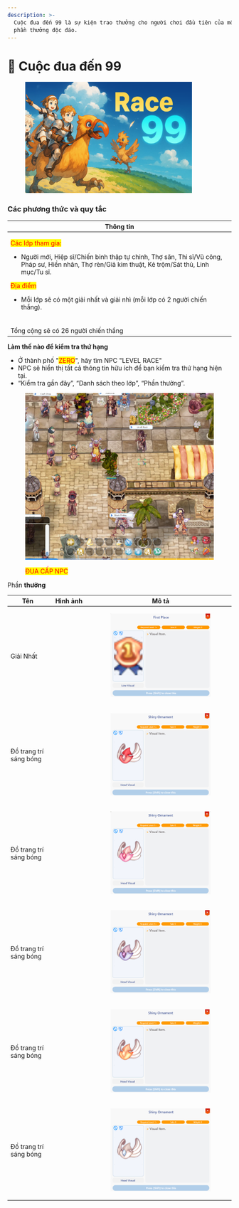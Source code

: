 ```yaml
---
description: >-
  Cuộc đua đến 99 là sự kiện trao thưởng cho người chơi đầu tiên của mỗi lớp một
  phần thưởng độc đáo.
---
```


# 🏇 Cuộc đua đến 99

<figure><img src="../.gitbook/assets/image (11) (1) (1).png" alt="" width="375"><figcaption></figcaption></figure>

### Các phương thức và quy tắc <a href="#modalities-and-rules" id="modalities-and-rules"></a>

| Thông tin                                                                                                                                                                                                                                                                                                                                                                                                                           |
| ----------------------------------------------------------------------------------------------------------------------------------------------------------------------------------------------------------------------------------------------------------------------------------------------------------------------------------------------------------------------------------------------------------------------------------- |
| <p></p><p><mark style="color:red;">Các lớp tham gia:</mark></p><p></p><ul><li>Người mới, Hiệp sĩ/Chiến binh thập tự chinh, Thợ săn, Thi sĩ/Vũ công, Pháp sư, Hiền nhân, Thợ rèn/Giả kim thuật, Kẻ trộm/Sát thủ, Linh mục/Tu sĩ.</li></ul><p></p><p><mark style="color:red;">Địa điểm</mark></p><ul><li>Mỗi lớp sẽ có một giải nhất và giải nhì (mỗi lớp có 2 người chiến thắng).
<br>Tổng cộng sẽ có 26 người chiến thắng</li></ul> |

**Làm thế nào để kiểm tra thứ hạng**

* Ở thành phố "<mark style="color:red;">ZERO</mark>", hãy tìm NPC "LEVEL RACE"
*
  NPC sẽ hiển thị tất cả thông tin hữu ích để bạn kiểm tra thứ hạng hiện tại.
*
  “Kiểm tra gần đây”, “Danh sách theo lớp”, “Phần thưởng”.

<figure><img src="../.gitbook/assets/image (16) (1).png" alt=""><figcaption><p><mark style="color:red;">ĐUA CẤP NPC</mark></p></figcaption></figure>

Phần **thưởng**

| Tên                    | Hình ảnh                                                                                                                                                                                                                            | Mô tả                                                                                                                |
| ---------------------- | ----------------------------------------------------------------------------------------------------------------------------------------------------------------------------------------------------------------------------------- | -------------------------------------------------------------------------------------------------------------------- |
| Giải Nhất              | <div><figure><img src="../.gitbook/assets/https___files.gitbook.com_v0_b_gitbook-x-prod.appspot.com_o_spaces%2F5dw75qmKGvVS4vVNTE1B%2Fuploads%2FPcc6WyDMa6lqbbAaDfx5%2Fa7 (1).webp" alt=""><figcaption></figcaption></figure></div> | <div><figure><img src="../.gitbook/assets/image (9) (1) (1).png" alt=""><figcaption></figcaption></figure></div>     |
| Đồ trang trí sáng bóng | <div><figure><img src="../.gitbook/assets/https___files.gitbook.com_v0_b_gitbook-x-prod.appspot.com_o_spaces%2F5dw75qmKGvVS4vVNTE1B%2Fuploads%2Fky5e961isuvYO4Rgb1i3%2Fa5 (4).webp" alt=""><figcaption></figcaption></figure></div> | <div><figure><img src="../.gitbook/assets/image (4) (1) (1).png" alt=""><figcaption></figcaption></figure></div>     |
| Đồ trang trí sáng bóng | <div><figure><img src="../.gitbook/assets/https___files.gitbook.com_v0_b_gitbook-x-prod.appspot.com_o_spaces%2F5dw75qmKGvVS4vVNTE1B%2Fuploads%2FejWe3JMCxdbWp6BTVuTk%2Fa2.webp" alt=""><figcaption></figcaption></figure></div>     | <div><figure><img src="../.gitbook/assets/image (10) (1) (1).png" alt=""><figcaption></figcaption></figure></div>    |
| Đồ trang trí sáng bóng | <div><figure><img src="../.gitbook/assets/https___files.gitbook.com_v0_b_gitbook-x-prod.appspot.com_o_spaces%2F5dw75qmKGvVS4vVNTE1B%2Fuploads%2FUFJi5iwCPIxcSXT4zNlw%2Fa3.webp" alt=""><figcaption></figcaption></figure></div>     | <div><figure><img src="../.gitbook/assets/image (6) (1) (1).png" alt=""><figcaption></figcaption></figure></div>     |
| Đồ trang trí sáng bóng | <div><figure><img src="../.gitbook/assets/https___files.gitbook.com_v0_b_gitbook-x-prod.appspot.com_o_spaces%2F5dw75qmKGvVS4vVNTE1B%2Fuploads%2FSDPDclnEGAszKriUQQdB%2Fa4 (1).webp" alt=""><figcaption></figcaption></figure></div> | <div><figure><img src="../.gitbook/assets/image (5) (1) (1).png" alt=""><figcaption></figcaption></figure></div>     |
| Đồ trang trí sáng bóng | <div><figure><img src="../.gitbook/assets/https___files.gitbook.com_v0_b_gitbook-x-prod.appspot.com_o_spaces%2F5dw75qmKGvVS4vVNTE1B%2Fuploads%2FOH0BN4bY22qH8SyTLKsM%2Fa6 (3).webp" alt=""><figcaption></figcaption></figure></div> | <div><figure><img src="../.gitbook/assets/image (3) (1) (1) (1).png" alt=""><figcaption></figcaption></figure></div> |
